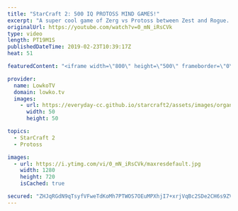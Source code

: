 ```yaml
---
title: "StarCraft 2: 500 IQ PROTOSS MIND GAMES!"
excerpt: "A super cool game of Zerg vs Protoss between Zest and Rogue. Subscribe for more videos: http://lowko.tv/youtube Insane Protoss macro: https://goo.gl/kYVEow  Zest has been making some really cool decisions in Zerg vs Protoss. In this video he goes up again Rogue, one of the strongest Zerg pro gamers in"
originalUrl: https://youtube.com/watch?v=0_mN_iRsCVk
type: video
length: PT19M1S
publishedDateTime: 2019-02-23T10:39:17Z
heat: 51

featuredContent: "<iframe width=\"800\" height=\"500\" frameborder=\"0\" src=\"https://www.youtube.com/embed/0_mN_iRsCVk\" allow=\"accelerometer; autoplay; encrypted-media; gyroscope; picture-in-picture\" allowfullscreen></iframe>"

provider:
  name: LowkoTV
  domain: lowko.tv
  images:
    - url: https://everyday-cc.github.io/starcraft2/assets/images/organizations/lowko.tv-50x50.jpg
      width: 50
      height: 50

topics:
  - StarCraft 2
  - Protoss

images:
  - url: https://i.ytimg.com/vi/0_mN_iRsCVk/maxresdefault.jpg
    width: 1280
    height: 720
    isCached: true

secured: "ZHJqRGdN9qTsyfVFweTdKoMh7PTWOS7OEuMPXhjI7+xrjVqBc2SDe2CH6s9ZV8kw/vHPl4S/nFGa5qbcGi/xp1C7mRzL4v6wyL2L8qVlavwwt8YhGjrVvKX6x3vLTdOdSJFy5IyI3Xo2ssyJQY6KUXx6jCiLeXQdiqdcyPGFBs52nFJdZCDljqN6jQ3xV2Odfs/co8lvaZaDKw35KIfJv+c5NgECPRGPa1mWIm2f4P6Vt2HFISoZOFi3f1LTlanpvSBziRohfXfc2PbUpG7dwRIzfmP4IbEQRVIpMVGM/VXGi5JeDP3DVHpShoEKIGUsWgd34vEqWkvDB7rPgHzNQ9+VUr4Hn79WqNKN94fzj+a9iU6jooKs7BfLU2BwuTGIVae2fN3kEXv68FH14nTQzGRuk0scBZ9ZlYzZszZMWdL4LaqbC/OO3Y2OL5TCChV6;gCJvZDaYKSlFOK6bry2avQ=="
---
```


